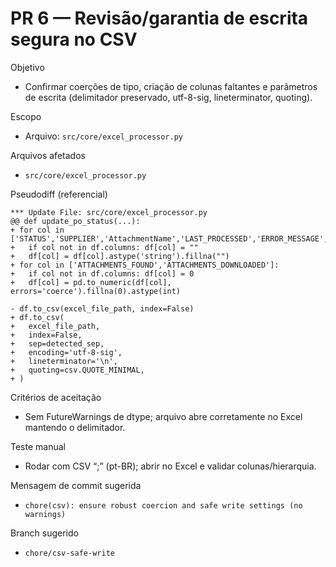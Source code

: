 # PR 6 — Revisão/garantia de escrita segura no CSV

Objetivo
- Confirmar coerções de tipo, criação de colunas faltantes e parâmetros de escrita (delimitador preservado, utf-8-sig, lineterminator, quoting).

Escopo
- Arquivo: `src/core/excel_processor.py`

Arquivos afetados
- `src/core/excel_processor.py`

Pseudodiff (referencial)
```
*** Update File: src/core/excel_processor.py
@@ def update_po_status(...):
+ for col in ['STATUS','SUPPLIER','AttachmentName','LAST_PROCESSED','ERROR_MESSAGE','DOWNLOAD_FOLDER','COUPA_URL']:
+   if col not in df.columns: df[col] = ""
+   df[col] = df[col].astype('string').fillna("")
+ for col in ['ATTACHMENTS_FOUND','ATTACHMENTS_DOWNLOADED']:
+   if col not in df.columns: df[col] = 0
+   df[col] = pd.to_numeric(df[col], errors='coerce').fillna(0).astype(int)

- df.to_csv(excel_file_path, index=False)
+ df.to_csv(
+   excel_file_path,
+   index=False,
+   sep=detected_sep,
+   encoding='utf-8-sig',
+   lineterminator='\n',
+   quoting=csv.QUOTE_MINIMAL,
+ )
```

Critérios de aceitação
- Sem FutureWarnings de dtype; arquivo abre corretamente no Excel mantendo o delimitador.

Teste manual
- Rodar com CSV “;” (pt-BR); abrir no Excel e validar colunas/hierarquia.

Mensagem de commit sugerida
- `chore(csv): ensure robust coercion and safe write settings (no warnings)`

Branch sugerido
- `chore/csv-safe-write`

